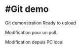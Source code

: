 #Git demo
============


Git demonstration
Ready to upload

Modification pour un pull.

Modification depuis PC local
